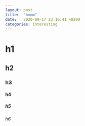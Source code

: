 ```yaml
---
layout: post
title:  "hmmm"
date:   2020-09-17 23:16:41 +0200
categories: interesting
---
```

# h1

## h2

### h3

#### h4

##### h5

###### h6

